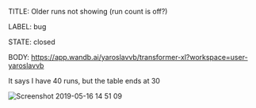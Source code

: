 TITLE:
Older runs not showing (run count is off?)

LABEL:
bug

STATE:
closed

BODY:
https://app.wandb.ai/yaroslavvb/transformer-xl?workspace=user-yaroslavvb

It says I have 40 runs, but the table ends at 30

![Screenshot 2019-05-16 14 51 09](https://user-images.githubusercontent.com/23068/57889666-424e6f80-77ea-11e9-89a1-8215e6948951.png)


